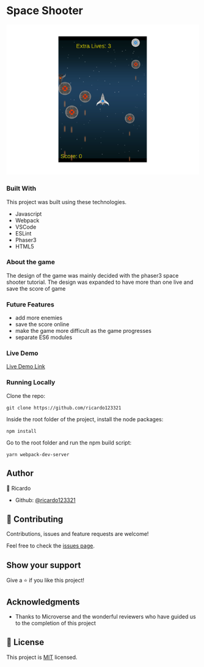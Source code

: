 # Space Shooter

![screenshot](./screenshot.png)

### Built With
This project was built using these technologies.

* Javascript
* Webpack
* VSCode
* ESLint
* Phaser3
* HTML5

### About the game

The design of the game was mainly decided with the phaser3 space shooter tutorial. The design was expanded to have more than one live and save the score of game 

### Future Features

* add more enemies
* save the score online
* make the game more difficult as the game progresses
* separate ES6 modules

### Live Demo

[Live Demo Link]()

### Running Locally

Clone the repo:
```
git clone https://github.com/ricardo123321
```
Inside the root folder of the project, install the node packages:
```
npm install
```
Go to the root folder and run the npm build script:
```
yarn webpack-dev-server
```
## Author

👤 Ricardo

- Github: [@ricardo123321](https://github.com/ricardo123321)

## 🤝 Contributing

Contributions, issues and feature requests are welcome!

Feel free to check the [issues page](issues/).

## Show your support

Give a ⭐️ if you like this project!

## Acknowledgments

- Thanks to Microverse and the wonderful reviewers who have guided us to the completion of this project


## 📝 License

This project is [MIT](lic.url) licensed.
 
